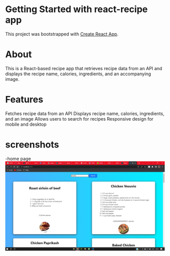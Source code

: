 # Getting Started with react-recipe app

This project was bootstrapped with [Create React App](https://github.com/facebook/create-react-app).

# About
This is a React-based recipe app that retrieves recipe data from an API and displays the recipe name, calories, ingredients, and an accompanying image.

# Features
Fetches recipe data from an API
Displays recipe name, calories, ingredients, and an image
Allows users to search for recipes
Responsive design for mobile and desktop

# screenshots 
-home page
 ![home](./screenshot/home.png)
